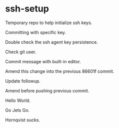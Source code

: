 # ssh-setup
Temporary repo to help initialize ssh keys.

Committing with specific key.

Double check the ssh agent key persistence.

Check git user.

Commit message with built-in editor.

Amend this change into the previous 86601f commit.

Update followup.

Amend before pushing previous commit.

Hello World.

Go Jets Go.

Hornqvist sucks.